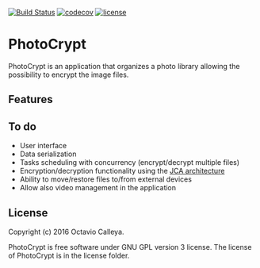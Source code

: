 [![Build Status](https://travis-ci.org/octaviospain/PhotoCrypt.svg?branch=master)](https://travis-ci.org/octaviospain/PhotoCrypt)
[![codecov](https://codecov.io/gh/octaviospain/PhotoCrypt/branch/master/graph/badge.svg)](https://codecov.io/gh/octaviospain/PhotoCrypt)
[![license](https://img.shields.io/badge/license-GPL3v2-brightgreen.svg)](https://github.com/octaviospain/PhotoCrypt/blob/master/license/gpl.txt)

# PhotoCrypt
PhotoCrypt is an application that organizes a photo library allowing the possibility to encrypt the image files.

## Features

## To do
* User interface
* Data serialization
* Tasks scheduling with concurrency (encrypt/decrypt multiple files)
* Encryption/decryption functionality using the [JCA architecture](https://docs.oracle.com/javase/8/docs/technotes/guides/security/crypto/CryptoSpec.html "JCA")
* Ability to move/restore files to/from external devices
* Allow also video management in the application

## License
Copyright (c) 2016 Octavio Calleya.

PhotoCrypt is free software under GNU GPL version 3 license. The license of PhotoCrypt is in the license folder.
